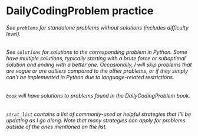 # DailyCodingProblem practice

###### See `problems` for standalone problems without solutions (includes difficulty level).

###### See `solutions` for solutions to the corresponding problem in Python. Some have multiple solutions, typically starting with a brute force or suboptimal solution and ending with a better one. Occasionally, I will skip problems that are vague or are outliers compared to the other problems, or if they simply can't be implemented in Python due to language-related restrictions.

###### `book` will have solutions to problems found in the DailyCodingProblem book.

###### `strat_list` contains a list of commonly-used or helpful strategies that I'll be updating as I go along. Note that many strategies can apply for problems outside of the ones mentioned on the list.